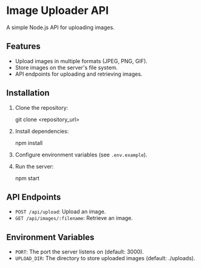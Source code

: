 # Image Uploader API

A simple Node.js API for uploading images.

## Features

*   Upload images in multiple formats (JPEG, PNG, GIF).
*   Store images on the server's file system.
*   API endpoints for uploading and retrieving images.

## Installation

1.  Clone the repository:

    
    git clone <repository_url>
    

2.  Install dependencies:

    
    npm install
    

3.  Configure environment variables (see `.env.example`).

4.  Run the server:

    
    npm start
    

## API Endpoints

*   `POST /api/upload`: Upload an image.
*   `GET /api/images/:filename`: Retrieve an image.

## Environment Variables

*   `PORT`: The port the server listens on (default: 3000).
*   `UPLOAD_DIR`: The directory to store uploaded images (default: ./uploads).
